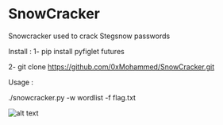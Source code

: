 # SnowCracker
Snowcracker used to crack Stegsnow passwords

Install :
1- pip install pyfiglet futures

2- git clone https://github.com/0xMohammed/SnowCracker.git

Usage :

./snowcracker.py -w wordlist -f flag.txt

![alt text](https://github.com/0xMohammed/SnowCracker/blob/master/Untitled.png)
